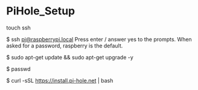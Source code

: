 # PiHole_Setup


touch ssh

$ ssh pi@raspberrypi.local
Press enter / answer yes to the prompts.  When asked for a password,  raspberry is the default.

$ sudo apt-get update && sudo apt-get upgrade -y 

$ passwd

$ curl -sSL https://install.pi-hole.net | bash
